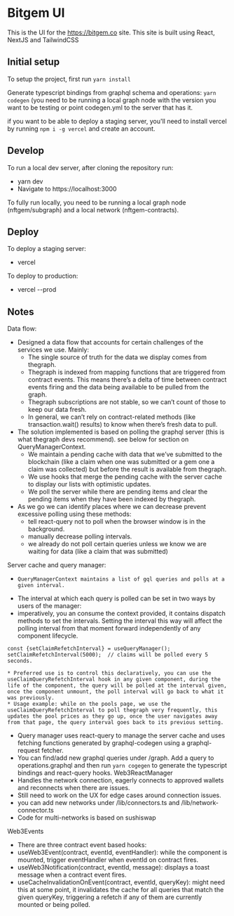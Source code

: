 # Bitgem UI

This is the UI for the https://bitgem.co site. This site is built using React, NextJS and TailwindCSS

## Initial setup

To setup the project, first run `yarn install`

Generate typescript bindings from graphql schema and operations: `yarn codegen` (you need to be running a local graph node with the version you want to be testing or point codegen.yml to the server that has it.

if you want to be able to deploy a staging server, you'll need to install vercel by running `npm i -g vercel` and create an account.

## Develop

To run a local dev server, after cloning the repository run:

- yarn dev
- Navigate to https://localhost:3000

To fully run locally, you need to be running a local graph node (nftgem/subgraph) and a local network (nftgem-contracts).

## Deploy

To deploy a staging server:

- vercel

To deploy to production:

- vercel --prod

## Notes

Data flow:

* Designed a data flow that accounts for certain challenges of the services we use. Mainly:
  * The single source of truth for the data we display comes from thegraph.
  * Thegraph is indexed from mapping functions that are triggered from contract events. This means there’s a delta of time between contract events firing and the data being available to be pulled from the graph.
  * Thegraph subscriptions are not  stable, so we can’t count of those to keep our data fresh.
  * In general, we can’t rely on contract-related methods (like transaction.wait() results) to know when there’s fresh data to pull.
* The solution implemented is based on polling the graphql server (this is what thegraph devs recommend). see below for section on QueryManagerContext.
  * We maintain a pending cache with data that we’ve submitted to the blockchain (like a claim when one was submitted or a gem one a claim was collected) but before the result is available from thegraph.
  * We use hooks that merge the pending cache with the server cache to display our lists with optimistic updates.
  * We poll the server while there are pending items and clear the pending items when they have been indexed by thegraph.
* As we go we can identify places where we can decrease prevent excessive polling using these methods:
  * tell react-query not to poll when the browser window is in the background.
  * manually decrease polling intervals.
  * we already do not poll certain queries unless we know we are waiting for data (like a claim that was submitted)

Server cache and query manager:

* ```
  QueryManagerContext maintains a list of gql queries and polls at a given interval.
  ```
* The interval at which each query is polled can be set in two ways by users of the manager:
* imperatively, you an consume the context provided, it contains dispatch methods to set the intervals. Setting the interval this way will affect the polling interval from that moment forward independently of any component lifecycle.

```
const {setClaimRefetchInterval} = useQueryManager();
setClaimRefetchInterval(5000);  // claims will be polled every 5 seconds.
```

```
* Preferred use is to control this declaratively, you can use the useClaimQueryRefetchInterval hook in any given component, during the life of the component, the query will be polled at the interval given, once the component unmount, the poll interval will go back to what it was previously.
* Usage example: while on the pools page, we use the useClaimQueryRefetchInterval to poll thegraph very frequently, this updates the pool prices as they go up, once the user navigates away from that page, the query interval goes back to its previous setting.
```

* Query manager uses react-query to manage the server cache and uses fetching functions generated by graphql-codegen using a graphql-request fetcher.
* You can find/add new graphql queries under /graph. Add a query to operations.graphql and then run `yarn cogegen` to generate the typescript bindings and react-query hooks.
  Web3ReactManager
* Handles the network connection, eagerly connects to approved wallets and reconnects when there are issues.
* Still need to work on the UX for edge cases around connection issues.
* you can add new networks under /lib/connectors.ts and /lib/network-connector.ts
* Code for multi-networks is based on sushiswap

Web3Events

* There are three contract event based hooks:
* useWeb3Event(contract, eventId, eventHandler): while the component is mounted, trigger eventHandler when eventId on contract fires.
* useWeb3Notification(contract, eventId, message): displays a toast message when a contract event fires.
* useCacheInvalidationOnEvent(contract, eventId, queryKey): might need this at some point, it invalidates the cache for all queries that match the given queryKey, triggering a refetch if any of them are currently mounted or being polled.

